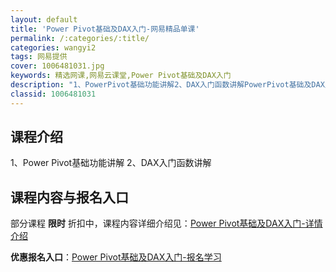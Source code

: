 ```yaml
---
layout: default
title: 'Power Pivot基础及DAX入门-网易精品单课'
permalink: /:categories/:title/
categories: wangyi2
tags: 网易提供
cover: 1006481031.jpg
keywords: 精选网课,网易云课堂,Power Pivot基础及DAX入门
description: "1、PowerPivot基础功能讲解2、DAX入门函数讲解PowerPivot基础及DAX入门"
classid: 1006481031
---
```


## 课程介绍

1、Power Pivot基础功能讲解
2、DAX入门函数讲解

## 课程内容与报名入口

部分课程 **限时** 折扣中，课程内容详细介绍见：[Power Pivot基础及DAX入门-详情介绍](https://study.163.com/course/introduction/1006481031.htm?share=1&shareId=1025206652&utm_campaign=share&utm_medium=iphoneShare&utm_source=&utm_u=1025206652)

**优惠报名入口**：[Power Pivot基础及DAX入门-报名学习](https://study.163.com/course/introduction/1006481031.htm?share=1&shareId=1025206652&utm_campaign=share&utm_medium=iphoneShare&utm_source=&utm_u=1025206652)


